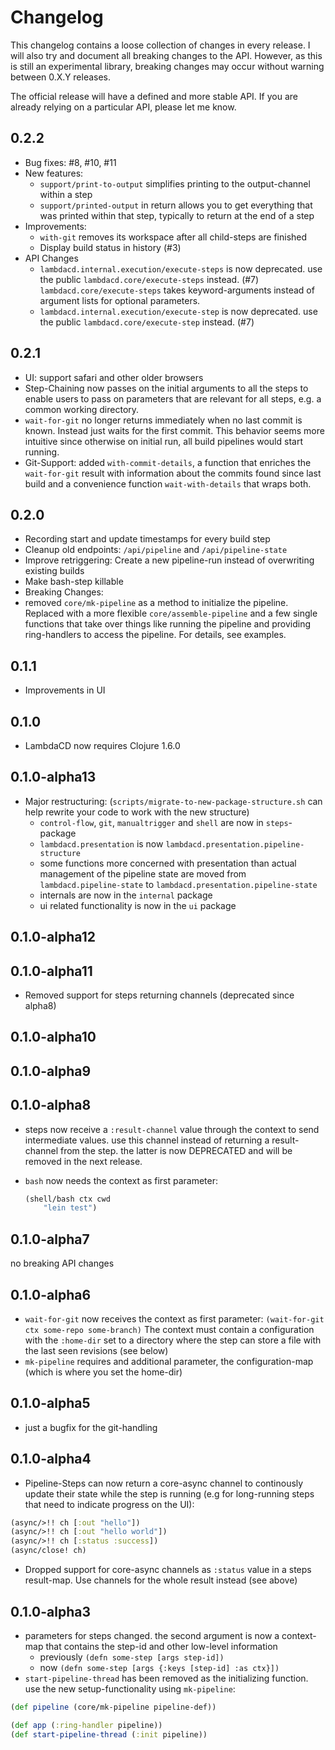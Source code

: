 # Changelog

This changelog contains a loose collection of changes in every release. I will also try and document all breaking changes to the API.
However, as this is still an experimental library, breaking changes may occur without warning between 0.X.Y releases.

The official release will have a defined and more stable API. If you are already relying on a particular API, please let me know.

## 0.2.2

* Bug fixes: #8, #10, #11
* New features:
  * `support/print-to-output` simplifies printing to the output-channel within a step
  * `support/printed-output` in return allows you to get everything that was printed within that step, typically to return at the end of a step
* Improvements:
  * `with-git` removes its workspace after all child-steps are finished
  * Display build status in history (#3)
* API Changes
  * `lambdacd.internal.execution/execute-steps` is now deprecated. use the public `lambdacd.core/execute-steps` instead. (#7)
    `lambdacd.core/execute-steps` takes keyword-arguments instead of argument lists for optional parameters.
  * `lambdacd.internal.execution/execute-step` is now deprecated. use the public `lambdacd.core/execute-step` instead. (#7)

## 0.2.1

* UI: support safari and other older browsers
* Step-Chaining now passes on the initial arguments to all the steps to enable users to pass on parameters that are
  relevant for all steps, e.g. a common working directory.
* `wait-for-git` no longer returns immediately when no last commit is known. Instead just waits for the first commit.
  This behavior seems more intuitive since otherwise on initial run, all build pipelines would start running.
* Git-Support: added `with-commit-details`, a function that enriches the `wait-for-git` result with information about the
  commits found since last build and a convenience function `wait-with-details` that wraps both.

## 0.2.0

* Recording start and update timestamps for every build step
* Cleanup old endpoints: `/api/pipeline` and `/api/pipeline-state`
* Improve retriggering: Create a new pipeline-run instead of overwriting existing builds
* Make bash-step killable
* Breaking Changes:
 * removed `core/mk-pipeline` as a method to initialize the pipeline.
   Replaced with a more flexible `core/assemble-pipeline` and a few single functions that take over things like running
   the pipeline and providing ring-handlers to access the pipeline. For details, see examples.

## 0.1.1

* Improvements in UI

## 0.1.0

* LambdaCD now requires Clojure 1.6.0

## 0.1.0-alpha13

* Major restructuring: (`scripts/migrate-to-new-package-structure.sh` can help rewrite your code to work with the new structure)
  * `control-flow`, `git`, `manualtrigger` and `shell` are now in `steps`-package
  * `lambdacd.presentation` is now `lambdacd.presentation.pipeline-structure`
  * some functions more concerned with presentation than actual management of the pipeline state are moved from `lambdacd.pipeline-state` to `lambdacd.presentation.pipeline-state`
  * internals are now in the `internal` package
  * ui related functionality is now in the `ui` package
  
## 0.1.0-alpha12

## 0.1.0-alpha11

* Removed support for steps returning channels (deprecated since alpha8)

## 0.1.0-alpha10

## 0.1.0-alpha9

## 0.1.0-alpha8

* steps now receive a `:result-channel` value through the context to send intermediate values.
  use this channel instead of returning a result-channel from the step. the latter is now DEPRECATED and will be removed in the next release.
* `bash` now needs the context as first parameter:

  ```clojure
  (shell/bash ctx cwd
      "lein test")
  ```


## 0.1.0-alpha7

no breaking API changes

## 0.1.0-alpha6

* `wait-for-git` now receives the context as first parameter: `(wait-for-git ctx some-repo some-branch)`
  The context must contain a configuration with the `:home-dir` set to a directory where the step can store a file with the last seen revisions (see below)
* `mk-pipeline` requires and additional parameter, the configuration-map (which is where you set the home-dir)

## 0.1.0-alpha5

* just a bugfix for the git-handling 

## 0.1.0-alpha4

* Pipeline-Steps can now return a core-async channel to continously update their state while the step is running (e.g for long-running steps that need to indicate progress on the UI):
 
 ```clojure 
 (async/>!! ch [:out "hello"])
 (async/>!! ch [:out "hello world"])
 (async/>!! ch [:status :success])
 (async/close! ch)
 ```
 
* Dropped support for core-async channels as `:status` value in a steps result-map. Use channels for the whole result instead (see above)

## 0.1.0-alpha3

* parameters for steps changed. the second argument is now a context-map that contains the step-id and
  other low-level information
    * previously `(defn some-step [args step-id])`
    * now `(defn some-step [args {:keys [step-id] :as ctx}])`
* `start-pipeline-thread` has been removed as the initializing function. use the new setup-functionality using `mk-pipeline`:

 ```clojure
 (def pipeline (core/mk-pipeline pipeline-def))

 (def app (:ring-handler pipeline))
 (def start-pipeline-thread (:init pipeline))
 ```
